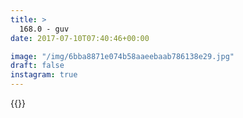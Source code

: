 ```yaml
---
title: >
  168.0 - guv
date: 2017-07-10T07:40:46+00:00

image: "/img/6bba8871e074b58aaeebaab786138e29.jpg"
draft: false
instagram: true
---
```


{{<photo src="/img/6bba8871e074b58aaeebaab786138e29.jpg">}}
